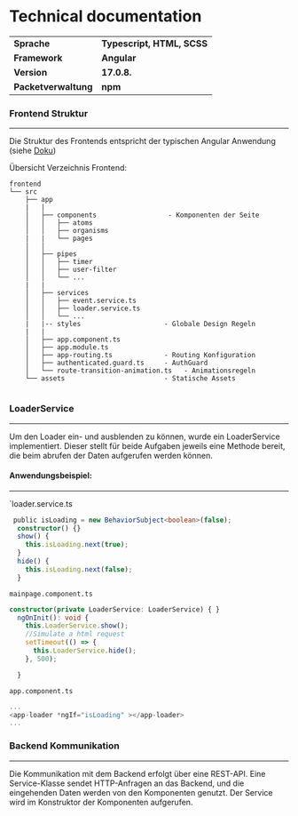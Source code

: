 # Technical documentation
|                      |                            |
| -------------------- | -------------------------- |
| **Sprache**          | **Typescript, HTML, SCSS** |
| **Framework**        | **Angular**                |
| **Version**          | **17.0.8.**                |
| **Packetverwaltung** | **npm**                    |

### Frontend Struktur
---
Die Struktur des Frontends entspricht der typischen Angular Anwendung (siehe [Doku](https://v17.angular.io/guide/file-structure))

Übersicht Verzeichnis Frontend: 
```
frontend
└── src
    ├── app                            
    |   |              
    │   ├── components                  - Komponenten der Seite
    │   │   ├── atoms
    │   │   ├── organisms
	|   |   └── pages
    │   │ 
    │   ├── pipes                           
    │   │   ├── timer
    │   │   ├── user-filter
    │   │   └── ...
	|   |                                
    │   ├── services                    
    │   │   ├── event.service.ts
    │   │   ├── loader.service.ts
    │   │   └── ...
    |   |-- styles                     - Globale Design Regeln
	|   |  
    │   ├── app.component.ts
    │   ├── app.module.ts
    │   ├── app-routing.ts             - Routing Konfiguration
    │   ├── authenticated.guard.ts     - AuthGuard
    │   └── route-transition-animation.ts   - Animationsregeln
    └── assets                         - Statische Assets 
    
```

### LoaderService
---
Um den Loader ein- und ausblenden zu können, wurde ein LoaderService implementiert. Dieser stellt für beide Aufgaben jeweils eine Methode bereit, die beim abrufen der Daten aufgerufen werden können. 
#### Anwendungsbeispiel: 
---
`loader.service.ts

```ts
 public isLoading = new BehaviorSubject<boolean>(false);
  constructor() {}
  show() {
    this.isLoading.next(true);
  }
  hide() {
    this.isLoading.next(false);
  }
```

`mainpage.component.ts`

```ts
constructor(private LoaderService: LoaderService) { }
  ngOnInit(): void {
    this.LoaderService.show();
    //Simulate a html request
    setTimeout(() => {
      this.LoaderService.hide();
    }, 500);

  }
```

`app.component.ts`

```ts
...
<app-loader *ngIf="isLoading" ></app-loader>
...
```

### Backend Kommunikation
---
Die Kommunikation mit dem Backend erfolgt über eine REST-API. Eine Service-Klasse sendet HTTP-Anfragen an das Backend, und die eingehenden Daten werden von den Komponenten genutzt. Der Service wird im Konstruktor der Komponenten aufgerufen.













